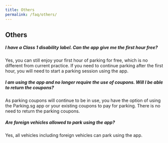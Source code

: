 ```yaml
---
title: Others
permalink: /faq/others/
---
```

## Others

##### I have a Class 1 disability label. Can the app give me the first hour free?
Yes, you can still enjoy your first hour of parking for free, which is no different from current practice. If you need to continue parking after the first hour, you will need to start a parking session using the app.

 

##### I am using the app and no longer require the use of coupons. Will I be able to return the coupons?
As parking coupons will continue to be in use, you have the option of using the Parking.sg app or your existing coupons to pay for parking. There is no need to return the parking coupons.

 

##### Are foreign vehicles allowed to park using the app?
Yes, all vehicles including foreign vehicles can park using the app.